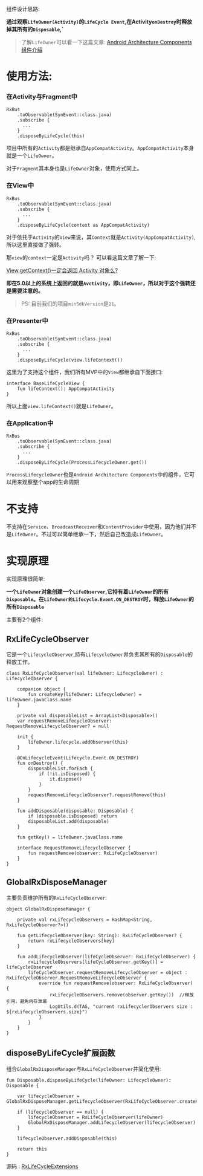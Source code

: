 
组件设计思路:

**通过观察`LifeOwner(Activity)`的`LifeCycle Event`,在Activity`onDestroy`时释放掉其所有的`Disposable`,`**

>了解`LifeOwner`可以看一下这篇文章: [Android Architecture Components 组件介绍](https://www.jianshu.com/p/db8e804902f5)

# 使用方法:

### 在Activity与Fragment中

```
RxBus
    .toObservable(SynEvent::class.java)
    .subscribe {
      ...
    }
    .disposeByLifeCycle(this)
```

项目中所有的`Activity`都是继承自`AppCompatActivity`。`AppCompatActivity`本身就是一个`LifeOwner`。

对于`Fragment`其本身也是`LifeOwner`对象，使用方式同上。

### 在View中

```
RxBus
    .toObservable(SynEvent::class.java)
    .subscribe {
      ...
    }
    .disposeByLifeCycle(context as AppCompatActivity)
```

对于依托于`Activity`的`View`来说，其`Context`就是`Activity(AppCompatActivity)`,所以这里直接做了强转。

那`view`的`context`一定是`Activity`吗？ 可以看这篇文章了解一下:

[View.getContext()一定会返回 Activity 对象么?](https://www.jianshu.com/p/d48a6e723f35)

**即在5.0以上的系统上返回的就是`Avctivity`，即`LifeOwner`，所以对于这个强转还是需要注意的。**

>PS: 目前我们的项目`minSdkVersion`是`21`。

### 在Presenter中

```
RxBus
    .toObservable(SynEvent::class.java)
    .subscribe {
      ...
    }
    .disposeByLifeCycle(view.lifeContext())
```

这里为了支持这个组件，我们所有MVP中的`View`都继承自下面接口:

```
interface BaseLifeCycleView {
    fun lifeContext(): AppCompatActivity
}
```

所以上面`view.lifeContext()`就是`LifeOwner`。

### 在Application中

```
RxBus
    .toObservable(SynEvent::class.java)
    .subscribe {
      ...
    }
    .disposeByLifeCycle(ProcessLifecycleOwner.get())
```

`ProcessLifecycleOwner`也是`Android Architecture Components`中的组件，它可以用来观察整个app的生命周期


# 不支持

不支持在`Service`、`BroadcastReceiver`和`ContentProvider`中使用，因为他们并不是`LifeOwner`。不过可以简单继承一下，然后自己改造成`LifeOwner`。


# 实现原理

实现原理很简单: 

**一个`LifeOwner`对象创建一个`LifeObserver`,它持有着`LifeOwner`的所有`Disposable`。在`LifeOwner的Lifecycle.Event.ON_DESTROY`时，释放`LifeOwner`的所有`Disposable`**

主要有2个组件:

## RxLifeCycleObserver

它是一个`LifecycleObserver`,持有`LifecycleOwner`并负责其所有的`Disposable`的释放工作。

```
class RxLifeCycleObserver(val lifeOwner: LifecycleOwner) : LifecycleObserver {

    companion object {
        fun createKey(lifeOwner: LifecycleOwner) = lifeOwner.javaClass.name
    }

    private val disposableList = ArrayList<Disposable>()
    var requestRemoveLifecycleObserver: RequestRemoveLifecycleObserver? = null

    init {
        lifeOwner.lifecycle.addObserver(this)
    }

    @OnLifecycleEvent(Lifecycle.Event.ON_DESTROY)
    fun onDestroy() {
        disposableList.forEach {
            if (!it.isDisposed) {
                it.dispose()
            }
        }
        requestRemoveLifecycleObserver?.requestRemove(this)
    }

    fun addDisposable(disposable: Disposable) {
        if (disposable.isDisposed) return
        disposableList.add(disposable)
    }

    fun getKey() = lifeOwner.javaClass.name

    interface RequestRemoveLifecycleObserver {
        fun requestRemove(observer: RxLifeCycleObserver)
    }
}
```

## GlobalRxDisposeManager

主要负责维护所有的`RxLifeCycleObserver`:

```
object GlobalRxDisposeManager {

    private val rxLifecycleObservers = HashMap<String, RxLifeCycleObserver?>()

    fun getLifecycleObserver(key: String): RxLifeCycleObserver? {
        return rxLifecycleObservers[key]
    }

    fun addLifecycleObserver(lifeCycleObserver: RxLifeCycleObserver) {
        rxLifecycleObservers[lifeCycleObserver.getKey()] = lifeCycleObserver
        lifeCycleObserver.requestRemoveLifecycleObserver = object : RxLifeCycleObserver.RequestRemoveLifecycleObserver {
            override fun requestRemove(observer: RxLifeCycleObserver) {
                rxLifecycleObservers.remove(observer.getKey())  //释放引用，避免内存泄漏
                LogUtils.d(TAG, "current rxLifecyclerObservers size : ${rxLifecycleObservers.size}")
            }
        }
    }
}
```

## disposeByLifeCycle扩展函数

组合`GlobalRxDisposeManager`与`RxLifeCycleObserver`并简化使用:

```
fun Disposable.disposeByLifeCycle(lifeOwner: LifecycleOwner): Disposable {

    var lifecycleObserver = GlobalRxDisposeManager.getLifecycleObserver(RxLifeCycleObserver.createKey(lifeOwner))

    if (lifecycleObserver == null) {
        lifecycleObserver = RxLifeCycleObserver(lifeOwner)
        GlobalRxDisposeManager.addLifecycleObserver(lifecycleObserver)
    }

    lifecycleObserver.addDisposable(this)

    return this
}
```

源码 : [RxLifeCycleExtensions](RxLifeCycleExtensions.kt)
